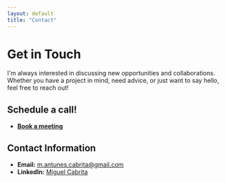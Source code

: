 ```yaml
---
layout: default
title: "Contact"
---
```


# Get in Touch

I'm always interested in discussing new opportunities and collaborations. Whether you have a project in mind, need advice, or just want to say hello, feel free to reach out!

## Schedule a call!

- **[Book a meeting](https://calendar.app.google/6bbbLNqqFRM4uExc6)**

## Contact Information

- **Email:** [m.antunes.cabrita@gmail.com](mailto:m.antunes.cabrita@gmail.com)
- **LinkedIn:** [Miguel Cabrita](https://www.linkedin.com/in/miguelcabrita)

